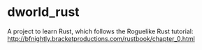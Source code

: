 # dworld_rust

A project to learn Rust, which follows the Roguelike Rust tutorial: http://bfnightly.bracketproductions.com/rustbook/chapter_0.html
